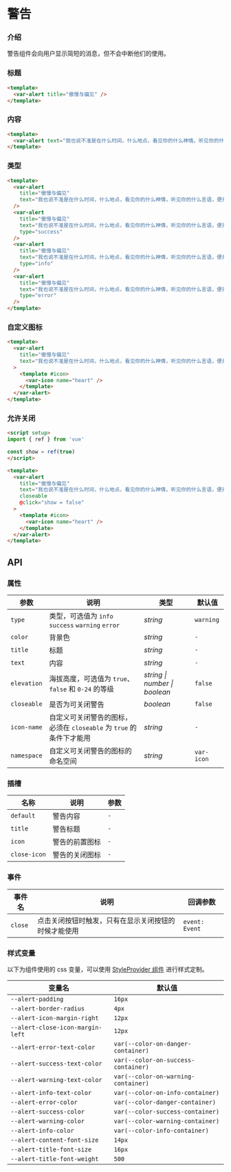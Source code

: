 # 警告

### 介绍

警告组件会向用户显示简短的消息，但不会中断他们的使用。

### 标题

```html
<template>
  <var-alert title="傲慢与偏见" />
</template>
```

### 内容

```html
<template>
  <var-alert text="我也说不准是在什么时间，什么地点，看见你的什么神情，听见你的什么言语，便开始爱上了你。" />
</template>
```

### 类型

```html
<template>
  <var-alert 
    title="傲慢与偏见" 
    text="我也说不准是在什么时间，什么地点，看见你的什么神情，听见你的什么言语，便开始爱上了你。"
  />
  <var-alert 
    title="傲慢与偏见" 
    text="我也说不准是在什么时间，什么地点，看见你的什么神情，听见你的什么言语，便开始爱上了你。"
    type="success"
  />
  <var-alert 
    title="傲慢与偏见" 
    text="我也说不准是在什么时间，什么地点，看见你的什么神情，听见你的什么言语，便开始爱上了你。"
    type="info"
  />
  <var-alert 
    title="傲慢与偏见" 
    text="我也说不准是在什么时间，什么地点，看见你的什么神情，听见你的什么言语，便开始爱上了你。"
    type="error"
  />
</template>
```

### 自定义图标

```html
<template>
  <var-alert 
    title="傲慢与偏见" 
    text="我也说不准是在什么时间，什么地点，看见你的什么神情，听见你的什么言语，便开始爱上了你。"
  >
    <template #icon>
      <var-icon name="heart" />
    </template>
  </var-alert>
</template>
```

### 允许关闭

```html
<script setup>
import { ref } from 'vue'

const show = ref(true)
</script>

<template>
  <var-alert 
    title="傲慢与偏见" 
    text="我也说不准是在什么时间，什么地点，看见你的什么神情，听见你的什么言语，便开始爱上了你。"
    closeable
    @click="show = false"
  >
    <template #icon>
      <var-icon name="heart" />
    </template>
  </var-alert>
</template>
```

## API

### 属性

| 参数          | 说明 | 类型 | 默认值 |
|-------------| ---- | ---- | ---- |
| `type`      | 类型，可选值为 `info` `success` `warning` `error` | _string_ | `warning` |
| `color` | 背景色 | _string_ | `-` |
| `title` | 标题 | _string_ | `-` |
| `text`  | 内容 | _string_ | `-` |
| `elevation`  | 海拔高度，可选值为 `true`、`false` 和 `0-24` 的等级  | _string \| number \| boolean_ | `false`  |
| `closeable` | 是否为可关闭警告 | _boolean_ | `false` |
| `icon-name` | 自定义可关闭警告的图标，必须在 `closeable` 为 `true` 的条件下才能用 | _string_ | `-` |
| `namespace` | 自定义可关闭警告的图标的命名空间 | _string_ | `var-icon` |

### 插槽

| 名称 | 说明 | 参数 |
| ---- | ---- | ----|
| `default` | 警告内容 | `-` |
| `title`   | 警告标题 | `-` |
| `icon` | 警告的前置图标 | `-` |
| `close-icon`   | 警告的关闭图标 | `-` |

### 事件

| 事件名 | 说明 | 回调参数 |
| ---- | ---- | ---- |
| `close` | 点击关闭按钮时触发，只有在显示关闭按钮的时候才能使用 | `event: Event`  |

### 样式变量

以下为组件使用的 css 变量，可以使用 [StyleProvider 组件](#/zh-CN/style-provider) 进行样式定制。

| 变量名                         | 默认值 |
|-----------------------------  | ---   |
| `--alert-padding` | `16px` |
| `--alert-border-radius` | `4px` |
| `--alert-icon-margin-right` | `12px` |
| `--alert-close-icon-margin-left` | `12px` |
| `--alert-error-text-color` | `var(--color-on-danger-container)` |
| `--alert-success-text-color` | `var(--color-on-success-container)` |
| `--alert-warning-text-color` | `var(--color-on-warning-container)` |
| `--alert-info-text-color` | `var(--color-on-info-container)` |
| `--alert-error-color` | `var(--color-danger-container)` |
| `--alert-success-color` | `var(--color-success-container)` |
| `--alert-warning-color` | `var(--color-warning-container)` |
| `--alert-info-color` | `var(--color-info-container)` |
| `--alert-content-font-size` | `14px` |
| `--alert-title-font-size` | `16px` |
| `--alert-title-font-weight` | `500` |
